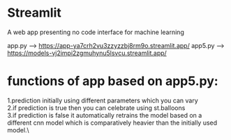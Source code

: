 # Streamlit
A web app presenting no code interface for machine learning 

app.py --> https://app-ya7crh2vu3zzyzzbj8rm9o.streamlit.app/ 
app5.py --> https://models-vj2impi2zgmuhynu5lsvcu.streamlit.app/ 



# functions of app based on app5.py:
1.prediction initially using different parameters which you can vary \
2.if prediction is true then you can celebrate using st.balloons \
3.if prediction is false it automatically retrains the model based on a different cnn model which is comparatively heavier than the initially used model.\
